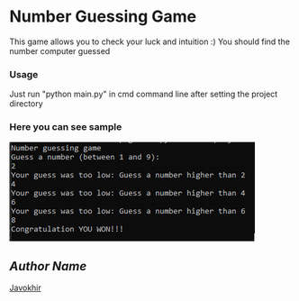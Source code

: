 # Number Guessing Game

This game allows you to check your luck and intuition :)
You should find the number computer guessed

### Usage
Just run "python main.py" in cmd command line after setting the project directory

### Here you can see sample
![Image](./image.png)

## *Author Name*

[Javokhir](https://github.com/leader2one/)
